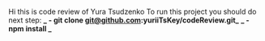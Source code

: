 Hi this is code review of Yura Tsudzenko
To run this project you should do next step:
**_ - git clone git@github.com:yuriiTsKey/codeReview.git_**
**_ - npm install _**
